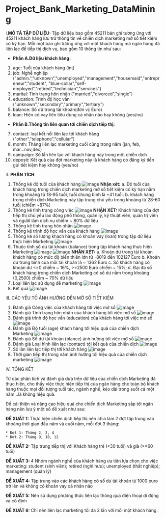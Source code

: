 ﻿# Project_Bank_Marketing_DataMining

 I.**MÔ TẢ TẬP DỮ LIỆU:**
Tập dữ liệu bao gồm 45211 bản ghi tương ứng với 45211 khách hàng lưu trữ thông tin về chiến dịch marketing mở sổ tiết kiệm có kỳ hạn. Mỗi một bản ghi tương ứng với một khách hàng mà ngân hàng đã liên lạc để tiếp thị dịch vụ, bao gồm 10 thông tin như sau:
* **Phần A.Dữ liệu khách hàng:**
1. age: Tuổi của khách hàng (int)
2. job: Nghề nghiệp ("admin.","unknown","unemployed","management","housemaid","entrepreneur","student", "blue-collar","self-employed","retired","technician","services")
3. marital: Tình trạng hôn nhân ("married","divorced","single")
4. education: Trình độ học vấn ("unknown","secondary","primary","tertiary")
5. balance: Số dữ trong tài khoản(đơn vị: Euro)
6. loan: Hiện có vay liên tiêu dùng cá nhân nào hay không (yes/no)

* **Phần B.Thông tin liên quan tới chiến dịch tiếp thị:**
7. contact: loại kết nối liên lạc tới khách hàng ("other","telephone","cellular")
8. month: Tháng liên lạc marketing cuối cùng trong năm (jan, feb, mar...nov,dec)
9. campaign: Số lần liên lạc với khách hàng này trong một chiến dịch
10. deposit: Kết quả của đợt marketing này là khách hàng có đăng ký tiền gửi tiết kiệm hay không (yes/no)

II. **PHÂN TÍCH** 
1. Thống kê độ tuổi của khách hàng
![image](https://github.com/user-attachments/assets/4d5b65d2-c059-43cf-8c5c-8cc917ae16f2)
**Nhận xét:**
 a. Độ tuổi của khách hàng trong chiến dịch marketing mở sổ tiết kiệm có kỳ hạn nằm trong khoảng từ 18-95 tuổi, tuổi chung bình là ~41 tuổi.
 b. khách hàng trong chiến dịch Marketing này tập trung chủ yếu trong khoảng từ 28-60 tuổi (chiếm ~87%)
2. Thống kê tình trạng công việc
![image](https://github.com/user-attachments/assets/fc5888e4-0c73-46a9-9dd1-176d063760b0)
**NHẬN XÉT:**
 Khách hàng của đợt tiếp thị chủ yếu lao động phổ thông, quản lý, kỹ thuật viên, quản trị viên và người làm dịch vụ chiếm ~ 80% dữ liệu
3. Thống kê tình trạng hôn nhân
   ![image](https://github.com/user-attachments/assets/cd871bdf-6941-43e8-9491-916bcfa33cdf)
4. Thống kê trình độ học vấn của khách hàng
   ![image](https://github.com/user-attachments/assets/1f43b477-4f02-4269-8fd1-4651272afc0e)
5. Thống kê số lượng khách hàng có khoản vay (loan) trong tập dữ liệu thực hiện Marketing
   ![image](https://github.com/user-attachments/assets/4a37979e-cba0-49df-8011-9aef9163d0e0)
6. Thuộc tính số dư tài khoản (balance) trong tập khách hàng thực hiện Marketing
   ![image](https://github.com/user-attachments/assets/10bef1f8-1e1b-44ef-8484-ac2612f17a83)
   ![image](https://github.com/user-attachments/assets/1f7691b7-fe72-4a0d-88ab-53407c5dc5c2)
   **NHẬN XÉT:**
   a. Khoản dư trong tài khoản khách hàng có mức độ biến thiên lớn từ -8019 đến 102127 Euro
   b. Khoản dư trung bình của mỗi tài khoản là ~ 1362 Euro
   c. Số khách hàng có khoản dư <=0 chiếm ~ 16%, >=2500 Euro chiếm ~ 15%;
   d. Đại đa số khách hàng trong chiến dịch Marketing có số dư nằm trong khoảng (0,2500) chiếm ~ 70% dữ liệu
7. Loại liên lạc sử dụng để marketing
   ![image](https://github.com/user-attachments/assets/646a6e78-51cd-4135-9dd1-7f1ac4c3a1ff)
8. Kết quả
   ![image](https://github.com/user-attachments/assets/09df18bc-04f0-4df5-9f36-3ff3f692e7ee)

III. CÁC YẾU TỐ ẢNH HƯỞNG ĐẾN MỞ SỔ TIẾT KIỆM
1. Đánh giá Công việc của khách hàng tới việc mở sổ
   ![image](https://github.com/user-attachments/assets/7096234b-02ca-4658-9fad-5ae6b676f747)
2. Đánh giá Tình trạng hôn nhân của khách hàng tới việc mở sổ
   ![image](https://github.com/user-attachments/assets/f1cc65b3-9a6d-471e-bf07-9e82d8c207f9)
3. Đánh giá trình độ học vấn (education) của khách hàng tới việc mở sổ
   ![image](https://github.com/user-attachments/assets/97189f60-3159-4457-a1b2-a8cf66ad1d68)
4. Đánh giá Độ tuổi (age) khách hàng tới hiệu quả của chiến dịch Marketing
   ![image](https://github.com/user-attachments/assets/39bd64a1-73e1-4ac3-84ee-3c5912fcf378)
5. Đánh giá Số dư tài khoản (blance) ảnh hưởng tới việc mở sổ
   ![image](https://github.com/user-attachments/assets/5b97b217-26b0-4c16-bcb9-46ab29aab3d2)
6. Đánh giá Loại hình liên lạc (contact) tới kết quả của chiến dịch
   ![image](https://github.com/user-attachments/assets/90c22fc2-d74d-468b-9a63-1609dec9da66)
7. Số lần liên lạc tiếp thị tới khách hàng
   ![image](https://github.com/user-attachments/assets/7241c957-987e-472a-83e6-607b6693f090)
8. Thời gian tiếp thị trong năm ảnh hưởng tới hiệu quả của chiến dịch marketing
   ![image](https://github.com/user-attachments/assets/0a434f3e-0f9d-44ab-9550-416e2aa10d64)


IV. TỔNG KẾT


Từ các phân tích và đánh giá dựa trên dữ liệu của chiến dịch Marketing đã thực hiện, cho thấy việc thực hiện tiếp thị của ngân hàng cho toàn bộ khách hàng thuộc mọi đối tượng tuổi tác, ngành nghề, kéo dài trong suốt cả một năm...là không hiệu quả. 

Để cải thiện và nâng cao hiệu quả cho chiến dịch Marketing sắp tới ngân hàng nên lưu ý một số đề xuất như sau:


**ĐỀ XUẤT 1:** Thực hiện chiến dịch tiếp thị nên chia làm 2 đợt tập trung vào khoảng thời gian đầu năm và cuối năm, mỗi đợt 3 tháng: 

    * Đợt 1: Tháng 2, 3, 4
    * Đợt 2: Tháng 9, 10, 12

**ĐỀ XUẤT 2:** Tập trung tiếp thị với Khách hàng trẻ (<30 tuổi) và già (>=60 tuổi)

**ĐỀ XUẤT 3:** 4 Nhóm ngành nghề của khách hàng ưu tiên lựa chọn cho việc marketing: student (sinh viên); retired (nghỉ hưu); unemployed (thất nghiệp); management (quản lý)

**ĐỀ XUẤT 4:** Tập trung vào các khách hàng có số dư tài khoản từ 1000 euro trở lên và không có khoản vay cá nhân nào

**ĐỀ XUẤT 5:** Nên sử dụng phương thức liên lạc thông qua điện thoại di động và cố định

**ĐỀ XUẤT 6:** Chỉ nên liên lạc marketing tối đa 3 lần với mỗi một khách hàng.










  








